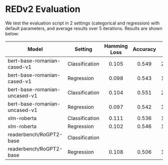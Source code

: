 # REDv2 Evaluation 

We test the evaluation script in 2 settings (categorical and regression) with default parameters, and average results over 5 iterations. Results are shown below:

| Model                         	| Setting        	| Hamming Loss 	| Accuracy 	|  MSE  	|
|-------------------------------	|----------------	|:------------:	|:--------:	|:-----:	|
| bert-base-romanian-cased-v1   	| Classification 	|     0.105    	|   0.549  	| 24.30 	|
| bert-base-romanian-cased-v1   	| Regression     	|     0.098    	|   0.543  	| 10.33 	|
| bert-base-romanian-uncased-v1 	| Classification 	|     0.104    	|   0.551  	| 23.95 	|
| bert-base-romanian-uncased-v1 	| Regression     	|     0.097    	|   0.542  	| 10.50 	|
| xlm-roberta                   	| Classification 	|     0.111    	|   0.536  	| 17.22 	|
| xlm-roberta                   	| Regression     	|     0.102    	|   0.546  	| 10.06 	|
| readerbench/RoGPT2-base         | Classification  |               |     |     |
| readerbench/RoGPT2-base         | Regression      |     0.108     |   0.506   | 12.49   |




